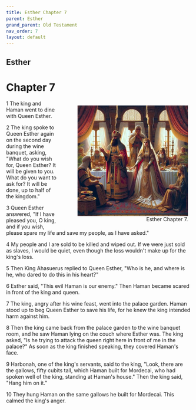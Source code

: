 ```yaml
---
title: Esther Chapter 7
parent: Esther
grand_parent: Old Testament
nav_order: 7
layout: default
---
```


## Esther

# Chapter 7

<figure style="float: right; margin-right: 10px;">
    <img src="/assets/Image/Esther/500/7.jpg" alt="Esther Chapter 7" style="width: 300px; height: 300px; float: right;padding-left: 10px;"/>
    <figcaption style="clear: both;text-align: right;">Esther Chapter 7.</figcaption>
</figure>
1 The king and Haman went to dine with Queen Esther.

2 The king spoke to Queen Esther again on the second day during the wine banquet, asking, "What do you wish for, Queen Esther? It will be given to you. What do you want to ask for? It will be done, up to half of the kingdom."

3 Queen Esther answered, "If I have pleased you, O king, and if you wish, please spare my life and save my people, as I have asked."

4 My people and I are sold to be killed and wiped out. If we were just sold as slaves, I would be quiet, even though the loss wouldn't make up for the king's loss.

5 Then King Ahasuerus replied to Queen Esther, "Who is he, and where is he, who dared to do this in his heart?"

6 Esther said, "This evil Haman is our enemy." Then Haman became scared in front of the king and queen.

7 The king, angry after his wine feast, went into the palace garden. Haman stood up to beg Queen Esther to save his life, for he knew the king intended harm against him.

8 Then the king came back from the palace garden to the wine banquet room, and he saw Haman lying on the couch where Esther was. The king asked, "Is he trying to attack the queen right here in front of me in the palace?" As soon as the king finished speaking, they covered Haman's face.

9 Harbonah, one of the king's servants, said to the king, "Look, there are the gallows, fifty cubits tall, which Haman built for Mordecai, who had spoken well of the king, standing at Haman's house." Then the king said, "Hang him on it."

10 They hung Haman on the same gallows he built for Mordecai. This calmed the king's anger.


